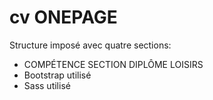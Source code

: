 # cv ONEPAGE
Structure imposé avec quatre sections:
- COMPÉTENCE SECTION DIPLÔME LOISIRS
- Bootstrap utilisé
- Sass utilisé
